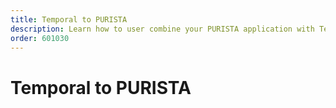 ```yaml
---
title: Temporal to PURISTA
description: Learn how to user combine your PURISTA application with Temporal.
order: 601030
---
```


# Temporal to PURISTA
